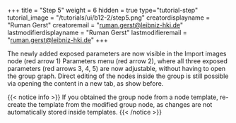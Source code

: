 +++
title = "Step 5"
weight = 6
hidden = true
type="tutorial-step"
tutorial_image = "/tutorials/ui/b12-2/step5.png"
creatordisplayname = "Ruman Gerst"
creatoremail = "ruman.gerst@leibniz-hki.de"
lastmodifierdisplayname = "Ruman Gerst"
lastmodifieremail = "ruman.gerst@leibniz-hki.de"
+++

The newly added exposed parameters are now visible in the Import images node (red arrow 1) Parameters  menu (red arrow 2), where all three exposed parameters (red arrows 3, 4, 5) are now adjustable, without having to open the group graph. Direct editing of the nodes inside the group is still possible via opening the content in a new tab, as show before. 

{{< notice info >}}
If you obtained the group node from a node template, re-create the template from the modified group node, as changes are not automatically stored inside templates.
{{< /notice >}}